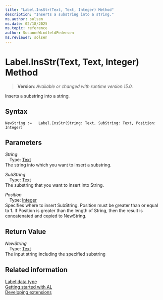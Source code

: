 ```yaml
---
title: "Label.InsStr(Text, Text, Integer) Method"
description: "Inserts a substring into a string."
ms.author: solsen
ms.date: 02/18/2025
ms.topic: reference
author: SusanneWindfeldPedersen
ms.reviewer: solsen
---
```

[//]: # (START>DO_NOT_EDIT)
[//]: # (IMPORTANT:Do not edit any of the content between here and the END>DO_NOT_EDIT.)
[//]: # (Any modifications should be made in the .xml files in the ModernDev repo.)
# Label.InsStr(Text, Text, Integer) Method
> **Version**: _Available or changed with runtime version 15.0._

Inserts a substring into a string.


## Syntax
```AL
NewString :=   Label.InsStr(String: Text, SubString: Text, Position: Integer)
```
## Parameters
*String*  
&emsp;Type: [Text](../text/text-data-type.md)  
The string into which you want to insert a substring.  

*SubString*  
&emsp;Type: [Text](../text/text-data-type.md)  
The substring that you want to insert into String.  

*Position*  
&emsp;Type: [Integer](../integer/integer-data-type.md)  
Specifies where to insert SubString. Position must be greater than or equal to 1. If Position is greater than the length of String, then the result is concatenated and copied to NewString.  


## Return Value
*NewString*  
&emsp;Type: [Text](../text/text-data-type.md)  
The input string including the specified substring


[//]: # (IMPORTANT: END>DO_NOT_EDIT)
## Related information
[Label data type](label-data-type.md)  
[Getting started with AL](../../devenv-get-started.md)  
[Developing extensions](../../devenv-dev-overview.md)